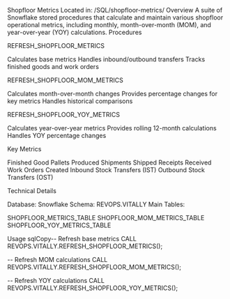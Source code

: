 Shopfloor Metrics
Located in: /SQL/shopfloor-metrics/
Overview
A suite of Snowflake stored procedures that calculate and maintain various shopfloor operational metrics, including monthly, month-over-month (MOM), and year-over-year (YOY) calculations.
Procedures

REFRESH_SHOPFLOOR_METRICS

Calculates base metrics
Handles inbound/outbound transfers
Tracks finished goods and work orders


REFRESH_SHOPFLOOR_MOM_METRICS

Calculates month-over-month changes
Provides percentage changes for key metrics
Handles historical comparisons


REFRESH_SHOPFLOOR_YOY_METRICS

Calculates year-over-year metrics
Provides rolling 12-month calculations
Handles YOY percentage changes



Key Metrics

Finished Good Pallets Produced
Shipments Shipped
Receipts Received
Work Orders Created
Inbound Stock Transfers (IST)
Outbound Stock Transfers (OST)

Technical Details

Database: Snowflake
Schema: REVOPS.VITALLY
Main Tables:

SHOPFLOOR_METRICS_TABLE
SHOPFLOOR_MOM_METRICS_TABLE
SHOPFLOOR_YOY_METRICS_TABLE



Usage
sqlCopy-- Refresh base metrics
CALL REVOPS.VITALLY.REFRESH_SHOPFLOOR_METRICS();

-- Refresh MOM calculations
CALL REVOPS.VITALLY.REFRESH_SHOPFLOOR_MOM_METRICS();

-- Refresh YOY calculations
CALL REVOPS.VITALLY.REFRESH_SHOPFLOOR_YOY_METRICS();